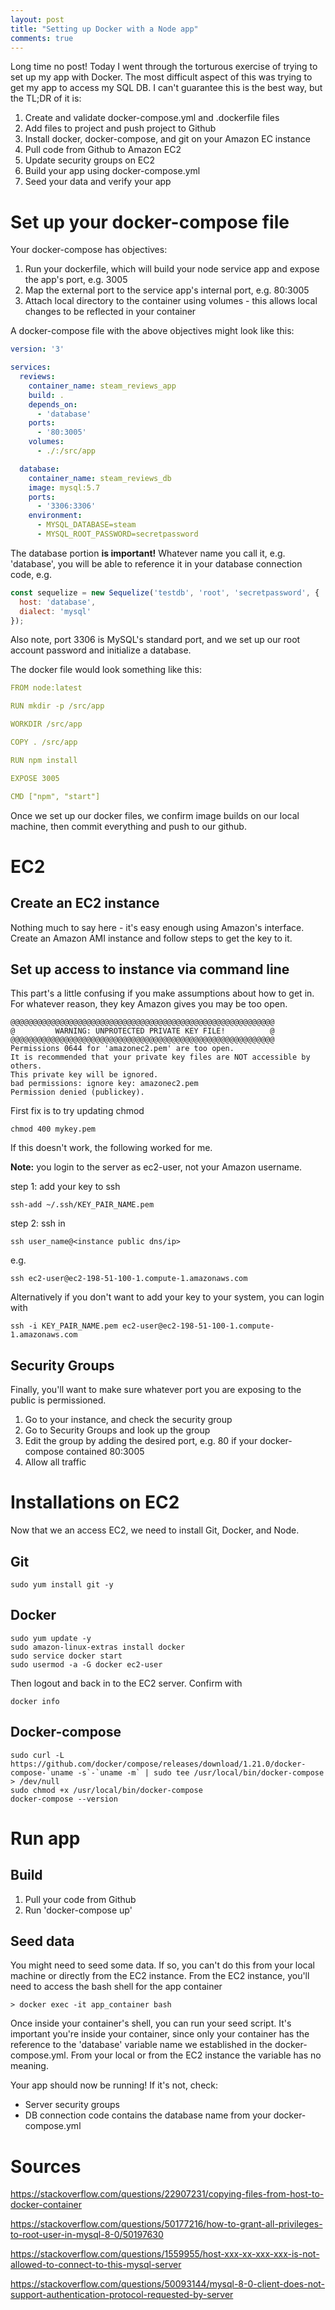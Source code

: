 ```yaml
---
layout: post
title: "Setting up Docker with a Node app"
comments: true
---
```

Long time no post! Today I went through the torturous exercise of trying to set up my app with Docker. The most difficult aspect of this was trying to get my app to access my SQL DB. I can't guarantee this is the best way, but the TL;DR of it is:
1. Create and validate docker-compose.yml and .dockerfile files
2. Add files to project and push project to Github
3. Install docker, docker-compose, and git on your Amazon EC instance
4. Pull code from Github to Amazon EC2
5. Update security groups on EC2
6. Build your app using docker-compose.yml
7. Seed your data and verify your app

# Set up your docker-compose file
Your docker-compose has objectives:
1. Run your dockerfile, which will build your node service app and expose the app's port, e.g. 3005
2. Map the external port to the service app's internal port, e.g. 80:3005
3. Attach local directory to the container using volumes - this allows local changes to be reflected in your container

A docker-compose file with the above objectives might look like this:
```yaml
version: '3'

services:
  reviews:
    container_name: steam_reviews_app
    build: .
    depends_on:
      - 'database'
    ports: 
      - '80:3005'
    volumes:
      - ./:/src/app 

  database:
    container_name: steam_reviews_db
    image: mysql:5.7
    ports: 
      - '3306:3306'
    environment:
      - MYSQL_DATABASE=steam
      - MYSQL_ROOT_PASSWORD=secretpassword
```

The database portion **is important!** Whatever name you call it, e.g. 'database', you will be able to reference it in your database connection code, e.g.
```javascript
const sequelize = new Sequelize('testdb', 'root', 'secretpassword', {
  host: 'database',
  dialect: 'mysql'
});
```

Also note, port 3306 is MySQL's standard port, and we set up our root account password and initialize a database.

The docker file would look something like this:
```yaml
FROM node:latest

RUN mkdir -p /src/app

WORKDIR /src/app

COPY . /src/app

RUN npm install

EXPOSE 3005

CMD ["npm", "start"]
```

Once we set up our docker files, we confirm image builds on our local machine, then commit everything and push to our github.

# EC2
## Create an EC2 instance
Nothing much to say here - it's easy enough using Amazon's interface. Create an Amazon AMI instance and follow steps to get the key to it.

## Set up access to instance via command line
This part's a little confusing if you make assumptions about how to get in. For whatever reason, they key Amazon gives you may be too open.
```
@@@@@@@@@@@@@@@@@@@@@@@@@@@@@@@@@@@@@@@@@@@@@@@@@@@@@@@@@@@
@         WARNING: UNPROTECTED PRIVATE KEY FILE!          @
@@@@@@@@@@@@@@@@@@@@@@@@@@@@@@@@@@@@@@@@@@@@@@@@@@@@@@@@@@@
Permissions 0644 for 'amazonec2.pem' are too open.
It is recommended that your private key files are NOT accessible by others.
This private key will be ignored.
bad permissions: ignore key: amazonec2.pem
Permission denied (publickey).
```

First fix is to try updating chmod
```
chmod 400 mykey.pem
```

If this doesn't work, the following worked for me.

 **Note:** you login to the server as ec2-user, not your Amazon username.

step 1: add your key to ssh
```
ssh-add ~/.ssh/KEY_PAIR_NAME.pem
```

step 2: ssh in
```
ssh user_name@<instance public dns/ip>
```
e.g.
```
ssh ec2-user@ec2-198-51-100-1.compute-1.amazonaws.com
```

Alternatively if you don't want to add your key to your system, you can login with
```
ssh -i KEY_PAIR_NAME.pem ec2-user@ec2-198-51-100-1.compute-1.amazonaws.com
```

## Security Groups
Finally, you'll want to make sure whatever port you are exposing to the public is permissioned.

1. Go to your instance, and check the security group 
2. Go to Security Groups and look up the group
3. Edit the group by adding the desired port, e.g. 80 if your docker-compose contained 80:3005
4. Allow all traffic

# Installations on EC2
Now that we an access EC2, we need to install Git, Docker, and Node.

## Git
```
sudo yum install git -y
```

## Docker
```
sudo yum update -y
sudo amazon-linux-extras install docker
sudo service docker start
sudo usermod -a -G docker ec2-user
```

Then logout and back in to the EC2 server. Confirm with
```
docker info
```

## Docker-compose
```
sudo curl -L https://github.com/docker/compose/releases/download/1.21.0/docker-compose-`uname -s`-`uname -m` | sudo tee /usr/local/bin/docker-compose > /dev/null
sudo chmod +x /usr/local/bin/docker-compose
docker-compose --version
```

# Run app
## Build
1. Pull your code from Github
2. Run 'docker-compose up'

## Seed data
You might need to seed some data. If so, you can't do this from your local machine or directly from the EC2 instance. From the EC2 instance, you'll need to access the bash shell for the app container
```
> docker exec -it app_container bash
```

Once inside your container's shell, you can run your seed script. It's important you're inside your container, since only your container has the reference to the 'database' variable name we established in the docker-compose.yml. From your local or from the EC2 instance the variable has no meaning.

Your app should now be running! If it's not, check:
- Server security groups
- DB connection code contains the database name from your docker-compose.yml

# Sources
https://stackoverflow.com/questions/22907231/copying-files-from-host-to-docker-container

https://stackoverflow.com/questions/50177216/how-to-grant-all-privileges-to-root-user-in-mysql-8-0/50197630

https://stackoverflow.com/questions/1559955/host-xxx-xx-xxx-xxx-is-not-allowed-to-connect-to-this-mysql-server

https://stackoverflow.com/questions/50093144/mysql-8-0-client-does-not-support-authentication-protocol-requested-by-server